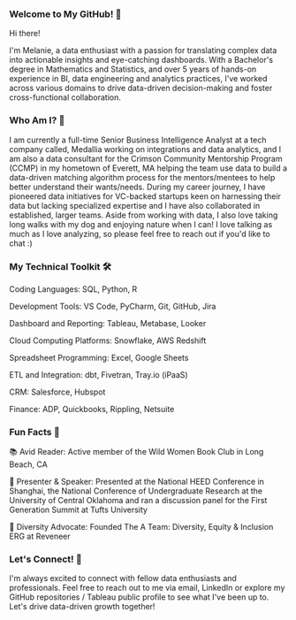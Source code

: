 ### Welcome to My GitHub! 🌟

Hi there! 

I'm Melanie, a data enthusiast with a passion for translating complex data into actionable insights and eye-catching dashboards. With a Bachelor's degree in Mathematics and Statistics, and over 5 years of hands-on experience in BI, data engineering and analytics practices, I've worked across various domains to drive data-driven decision-making and foster cross-functional collaboration.

### Who Am I? 🤔

I am currently a full-time Senior Business Intelligence Analyst at a tech company called, Medallia working on integrations and data analytics, and I am also a data consultant for the Crimson Community Mentorship Program (CCMP) in my hometown of Everett, MA helping the team use data to build a data-driven matching algorithm process for the mentors/mentees to help better understand their wants/needs. During my career journey, I have pioneered data initiatives for VC-backed startups keen on harnessing their data but lacking specialized expertise and I have also collaborated in established, larger teams. Aside from working with data, I also love taking long walks with my dog and enjoying nature when I can! I love talking as much as I love analyzing, so please feel free to reach out if you'd like to chat :)

### My Technical Toolkit 🛠️

Coding Languages: SQL, Python, R

Development Tools: VS Code, PyCharm, Git, GitHub, Jira

Dashboard and Reporting: Tableau, Metabase, Looker

Cloud Computing Platforms: Snowflake, AWS Redshift

Spreadsheet Programming: Excel, Google Sheets

ETL and Integration: dbt, Fivetran, Tray.io (iPaaS)

CRM: Salesforce, Hubspot

Finance: ADP, Quickbooks, Rippling, Netsuite

### Fun Facts 🎉

📚 Avid Reader: Active member of the Wild Women Book Club in Long Beach, CA 

🎤 Presenter & Speaker: Presented at the National HEED Conference in Shanghai, the National Conference of Undergraduate Research at the University of Central Oklahoma and ran a discussion panel for the First Generation Summit at Tufts University

🌈 Diversity Advocate: Founded The A Team: Diversity, Equity & Inclusion ERG at Reveneer

### Let's Connect! 🤝

I'm always excited to connect with fellow data enthusiasts and professionals. Feel free to reach out to me via email, LinkedIn or explore my GitHub repositories / Tableau public profile to see what I've been up to. Let's drive data-driven growth together!
